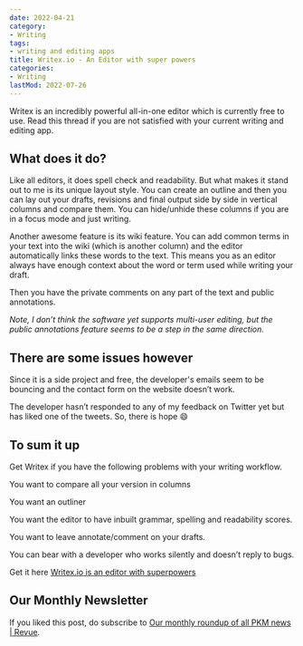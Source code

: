 ```yaml
---
date: 2022-04-21
category:
- Writing
tags:
- writing and editing apps
title: Writex.io - An Editor with super powers
categories:
- Writing
lastMod: 2022-07-26
---
```

Writex is an incredibly powerful all-in-one editor which is currently free to use. Read this thread if you are not satisfied with your current writing and editing app.

## What does it do?

Like all editors, it does spell check and readability. But what makes it stand out to me is its unique layout style. You can create an outline and then you can lay out your drafts, revisions and final output side by side in vertical columns and compare them. You can hide/unhide these columns if you are in a focus mode and just writing.

Another awesome feature is its wiki feature. You can add common terms in your text into the wiki (which is another column) and the editor automatically links these words to the text. This means you as an editor always have enough context about the word or term used while writing your draft.

Then you have the private comments on any part of the text and public annotations.

*Note, I don’t think the software yet supports multi-user editing, but the public annotations feature seems to be a step in the same direction.*

## There are some issues however

Since it is a side project and free, the developer's emails seem to be bouncing and the contact form on the website doesn’t work.

The developer hasn’t responded to any of my feedback on Twitter yet but has liked one of the tweets. So, there is hope 😄

## To sum it up

Get Writex if you have the following problems with your writing workflow.



You want to compare all your version in columns



You want an outliner



You want the editor to have inbuilt grammar, spelling and readability scores.



You want to leave annotate/comment on your drafts.

You can bear with a developer who works silently and doesn’t reply to bugs.

Get it here [Writex.io](http://writex.io/)[ is an editor with superpowers](https://writex.io/)



## Our Monthly Newsletter

If you liked this post, do subscribe to  [Our monthly roundup of all PKM news | Revue](https://www.getrevue.co/profile/pkmone).
